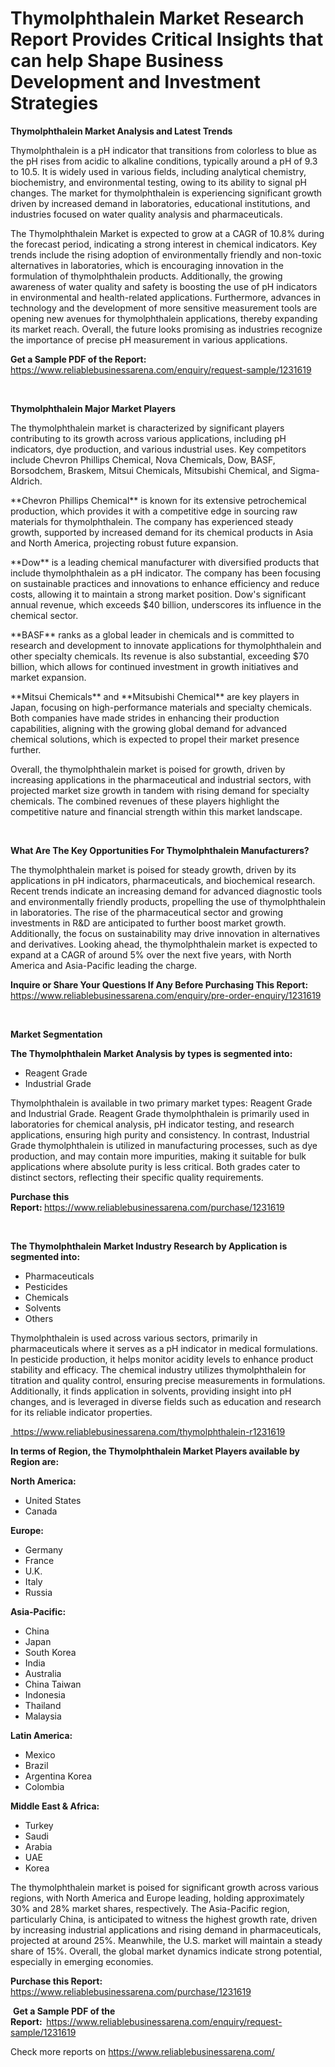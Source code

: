 <p><h1>Thymolphthalein Market Research Report Provides Critical Insights that can help Shape Business Development and Investment Strategies</h1></p><p><strong>Thymolphthalein Market Analysis and Latest Trends</strong></p>
<p><p>Thymolphthalein is a pH indicator that transitions from colorless to blue as the pH rises from acidic to alkaline conditions, typically around a pH of 9.3 to 10.5. It is widely used in various fields, including analytical chemistry, biochemistry, and environmental testing, owing to its ability to signal pH changes. The market for thymolphthalein is experiencing significant growth driven by increased demand in laboratories, educational institutions, and industries focused on water quality analysis and pharmaceuticals.</p><p>The Thymolphthalein Market is expected to grow at a CAGR of 10.8% during the forecast period, indicating a strong interest in chemical indicators. Key trends include the rising adoption of environmentally friendly and non-toxic alternatives in laboratories, which is encouraging innovation in the formulation of thymolphthalein products. Additionally, the growing awareness of water quality and safety is boosting the use of pH indicators in environmental and health-related applications. Furthermore, advances in technology and the development of more sensitive measurement tools are opening new avenues for thymolphthalein applications, thereby expanding its market reach. Overall, the future looks promising as industries recognize the importance of precise pH measurement in various applications.</p></p>
<p><strong>Get a Sample PDF of the Report:&nbsp;</strong> <a href="https://www.reliablebusinessarena.com/enquiry/request-sample/1231619?utm_campaign=2114&utm_medium=2&utm_source=Github&utm_content=ia&utm_term=31012025&utm_id=thymolphthalein">https://www.reliablebusinessarena.com/enquiry/request-sample/1231619</a></p>
<p>&nbsp;</p>
<p><strong>Thymolphthalein Major Market Players</strong></p>
<p><p>The thymolphthalein market is characterized by significant players contributing to its growth across various applications, including pH indicators, dye production, and various industrial uses. Key competitors include Chevron Phillips Chemical, Nova Chemicals, Dow, BASF, Borsodchem, Braskem, Mitsui Chemicals, Mitsubishi Chemical, and Sigma-Aldrich.</p><p>**Chevron Phillips Chemical** is known for its extensive petrochemical production, which provides it with a competitive edge in sourcing raw materials for thymolphthalein. The company has experienced steady growth, supported by increased demand for its chemical products in Asia and North America, projecting robust future expansion.</p><p>**Dow** is a leading chemical manufacturer with diversified products that include thymolphthalein as a pH indicator. The company has been focusing on sustainable practices and innovations to enhance efficiency and reduce costs, allowing it to maintain a strong market position. Dow's significant annual revenue, which exceeds $40 billion, underscores its influence in the chemical sector.</p><p>**BASF** ranks as a global leader in chemicals and is committed to research and development to innovate applications for thymolphthalein and other specialty chemicals. Its revenue is also substantial, exceeding $70 billion, which allows for continued investment in growth initiatives and market expansion.</p><p>**Mitsui Chemicals** and **Mitsubishi Chemical** are key players in Japan, focusing on high-performance materials and specialty chemicals. Both companies have made strides in enhancing their production capabilities, aligning with the growing global demand for advanced chemical solutions, which is expected to propel their market presence further.</p><p>Overall, the thymolphthalein market is poised for growth, driven by increasing applications in the pharmaceutical and industrial sectors, with projected market size growth in tandem with rising demand for specialty chemicals. The combined revenues of these players highlight the competitive nature and financial strength within this market landscape.</p></p>
<p>&nbsp;</p>
<p><strong>What Are The Key Opportunities For Thymolphthalein Manufacturers?</strong></p>
<p><p>The thymolphthalein market is poised for steady growth, driven by its applications in pH indicators, pharmaceuticals, and biochemical research. Recent trends indicate an increasing demand for advanced diagnostic tools and environmentally friendly products, propelling the use of thymolphthalein in laboratories. The rise of the pharmaceutical sector and growing investments in R&D are anticipated to further boost market growth. Additionally, the focus on sustainability may drive innovation in alternatives and derivatives. Looking ahead, the thymolphthalein market is expected to expand at a CAGR of around 5% over the next five years, with North America and Asia-Pacific leading the charge.</p></p>
<p><strong>Inquire or Share Your Questions If Any Before Purchasing This Report:</strong> <a href="https://www.reliablebusinessarena.com/enquiry/pre-order-enquiry/1231619?utm_campaign=2114&utm_medium=2&utm_source=Github&utm_content=ia&utm_term=31012025&utm_id=thymolphthalein">https://www.reliablebusinessarena.com/enquiry/pre-order-enquiry/1231619</a></p>
<p>&nbsp;</p>
<p><strong>Market Segmentation</strong></p>
<p><strong>The Thymolphthalein Market Analysis by types is segmented into:</strong></p>
<p><ul><li>Reagent Grade</li><li>Industrial Grade</li></ul></p>
<p><p>Thymolphthalein is available in two primary market types: Reagent Grade and Industrial Grade. Reagent Grade thymolphthalein is primarily used in laboratories for chemical analysis, pH indicator testing, and research applications, ensuring high purity and consistency. In contrast, Industrial Grade thymolphthalein is utilized in manufacturing processes, such as dye production, and may contain more impurities, making it suitable for bulk applications where absolute purity is less critical. Both grades cater to distinct sectors, reflecting their specific quality requirements.</p></p>
<p><strong>Purchase this Report:&nbsp;</strong><a href="https://www.reliablebusinessarena.com/purchase/1231619?utm_campaign=2114&utm_medium=2&utm_source=Github&utm_content=ia&utm_term=31012025&utm_id=thymolphthalein">https://www.reliablebusinessarena.com/purchase/1231619</a></p>
<p>&nbsp;</p>
<p><strong>The Thymolphthalein Market Industry Research by Application is segmented into:</strong></p>
<p><ul><li>Pharmaceuticals</li><li>Pesticides</li><li>Chemicals</li><li>Solvents</li><li>Others</li></ul></p>
<p><p>Thymolphthalein is used across various sectors, primarily in pharmaceuticals where it serves as a pH indicator in medical formulations. In pesticide production, it helps monitor acidity levels to enhance product stability and efficacy. The chemical industry utilizes thymolphthalein for titration and quality control, ensuring precise measurements in formulations. Additionally, it finds application in solvents, providing insight into pH changes, and is leveraged in diverse fields such as education and research for its reliable indicator properties.</p></p>
<p><a href="https://www.reliablebusinessarena.com/thymolphthalein-r1231619?utm_campaign=2114&utm_medium=2&utm_source=Github&utm_content=ia&utm_term=31012025&utm_id=thymolphthalein">&nbsp;https://www.reliablebusinessarena.com/thymolphthalein-r1231619</a></p>
<p><strong>In terms of Region, the Thymolphthalein Market Players available by Region are:</strong></p>
<p>
    <p> <strong> North America: </strong>
        <ul>
            <li>United States</li>
            <li>Canada</li>
        </ul>
        </p> 
    <p> <strong> Europe: </strong>
        <ul>
            <li>Germany</li>
            <li>France</li>
            <li>U.K.</li>
            <li>Italy</li>
            <li>Russia</li>
        </ul>
        </p> 
    <p> <strong> Asia-Pacific: </strong>
        <ul>
            <li>China</li>
            <li>Japan</li>
            <li>South Korea</li>
            <li>India</li>
            <li>Australia</li>
            <li>China Taiwan</li>
            <li>Indonesia</li>
            <li>Thailand</li>
            <li>Malaysia</li>
        </ul>
        </p> 
    <p> <strong> Latin America: </strong>
        <ul>
            <li>Mexico</li>
            <li>Brazil</li>
            <li>Argentina Korea</li>
            <li>Colombia</li>
        </ul>
        </p> 
    <p> <strong> Middle East & Africa: </strong>
        <ul>
            <li>Turkey</li>
            <li>Saudi</li>
            <li>Arabia</li>
            <li>UAE</li>
            <li>Korea</li>
        </ul>
    </p>
    </p>
<p><p>The thymolphthalein market is poised for significant growth across various regions, with North America and Europe leading, holding approximately 30% and 28% market shares, respectively. The Asia-Pacific region, particularly China, is anticipated to witness the highest growth rate, driven by increasing industrial applications and rising demand in pharmaceuticals, projected at around 25%. Meanwhile, the U.S. market will maintain a steady share of 15%. Overall, the global market dynamics indicate strong potential, especially in emerging economies.</p></p>
<p><strong>Purchase this Report: </strong><a href="https://www.reliablebusinessarena.com/purchase/1231619?utm_campaign=2114&utm_medium=2&utm_source=Github&utm_content=ia&utm_term=31012025&utm_id=thymolphthalein">https://www.reliablebusinessarena.com/purchase/1231619</a></p>
<p>&nbsp;<strong>Get a Sample PDF of the Report:&nbsp;&nbsp;</strong><a href="https://www.reliablebusinessarena.com/enquiry/request-sample/1231619?utm_campaign=2114&utm_medium=2&utm_source=Github&utm_content=ia&utm_term=31012025&utm_id=thymolphthalein">https://www.reliablebusinessarena.com/enquiry/request-sample/1231619</a></p>
<p><strong></strong></p>
<p>Check more reports on <a href="https://www.reliablebusinessarena.com/?utm_campaign=2114&utm_medium=2&utm_source=Github&utm_content=ia&utm_term=31012025&utm_id=thymolphthalein">https://www.reliablebusinessarena.com/</a></p>